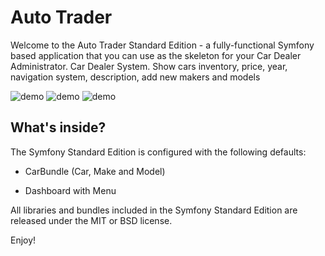 Auto Trader
========================

Welcome to the Auto Trader Standard Edition - a fully-functional Symfony
based application that you can use as the skeleton for your Car Dealer Administrator. 
Car Dealer System. Show cars inventory, price, year, navigation system, description, add new makers and models


![demo](http://messi.strappberry.com/carautotrader/car_inventory.png)
![demo](http://messi.strappberry.com/carautotrader/car_details.png)
![demo](http://messi.strappberry.com/carautotrader/new_car.png)


What's inside?
--------------

The Symfony Standard Edition is configured with the following defaults:

  * CarBundle (Car, Make and Model)

  * Dashboard with Menu 
  

All libraries and bundles included in the Symfony Standard Edition are
released under the MIT or BSD license.

Enjoy!
